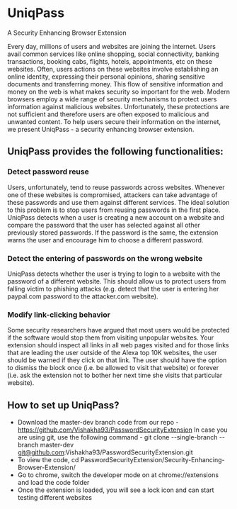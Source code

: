 # UniqPass
A Security Enhancing Browser Extension

Every day, millions of users and websites are joining the internet. Users avail common services like online shopping, social connectivity, banking transactions, booking cabs, flights, hotels, appointments, etc on these websites. Often, users actions on these websites involve establishing an online identity, expressing their personal opinions, sharing sensitive documents and transferring money. This flow of sensitive information and money on the web is what makes security so important for the web. Modern browsers employ a wide range of security mechanisms to protect users information against malicious websites. Unfortunately, these protections are not sufficient and therefore users are often exposed to malicious and unwanted content. To help users secure their information on the internet, we present UniqPass - 
a security enhancing browser extension.

## UniqPass provides the following functionalities:

### Detect password reuse
Users, unfortunately, tend to reuse passwords across websites. Whenever one of these websites is compromised, attackers can take advantage of these passwords and use them against different services. The ideal solution to this problem is to stop users from reusing passwords in the first place. UniqPass detects when a user is creating a new account on a website and compare the password that the user has selected against all other previously stored passwords. If the password is the same, the extension warns the user and encourage him to choose a different password.

### Detect the entering of passwords on the wrong website
UniqPass detects whether the user is trying to login to a website with the password of a different website. This should allow us to protect users from falling victim to phishing attacks (e.g. detect that the user is entering her paypal.com password to the attacker.com website). 

### Modify link-clicking behavior
Some security researchers have argued that most users would be protected if the software would stop them from visiting unpopular websites. Your extension should inspect all links in all web pages visited and for those links that are leading the user outside of the Alexa top 10K websites, the user should be warned if they click on that link. The user should have the option to dismiss the block once (i.e. be allowed to visit that website) or forever (i.e. ask the extension not to bother her next time she visits that particular website).

## How to set up UniqPass?
  * Download the master-dev branch code from our repo -
    https://github.com/Vishakha93/PasswordSecurityExtension
    In case you are using git, use the following command -
    git clone --single-branch --branch master-dev
    git@github.com:Vishakha93/PasswordSecurityExtension.git
  * To view the code,
     cd PasswordSecurityExtension/Security-Enhancing-Browser-Extension/
  * Go to chrome, switch the developer mode on at chrome://extensions and load the
     code folder
  * Once the extension is loaded, you will see a lock icon and can start testing different
     websites
